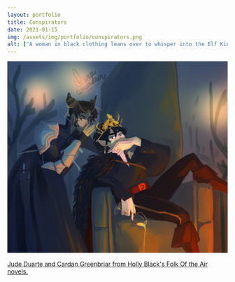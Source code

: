 ```yaml
---
layout: portfolio
title: Conspirators
date: 2021-01-15
img: /assets/img/portfolio/conspirators.png
alt: ["A woman in black clothing leans over to whisper into the Elf King's ear while he lounges on his throne in the firelight."]
---
```


<a href="/assets/img/portfolio/conspirators.png"><img src="/assets/img/portfolio/conspirators.png" alt="A woman in black clothing leans over to whisper into the Elf King's ear while he lounges on his throne in the firelight.">

Jude Duarte and Cardan Greenbriar from Holly Black's Folk Of the Air novels.
